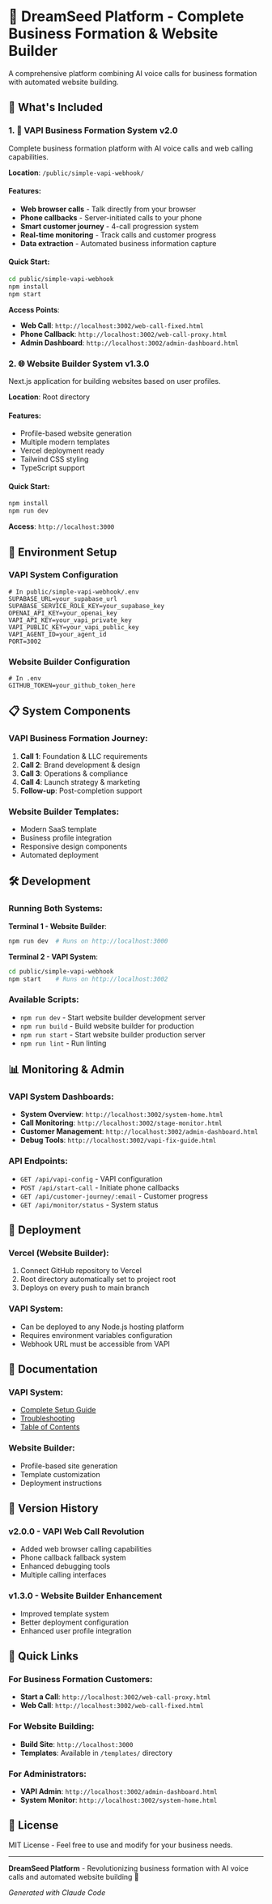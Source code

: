 # 🌱 DreamSeed Platform - Complete Business Formation & Website Builder

A comprehensive platform combining AI voice calls for business formation with automated website building.

## 🚀 What's Included

### 1. 🎤 VAPI Business Formation System v2.0
Complete business formation platform with AI voice calls and web calling capabilities.

**Location**: `/public/simple-vapi-webhook/`

#### Features:
- **Web browser calls** - Talk directly from your browser
- **Phone callbacks** - Server-initiated calls to your phone  
- **Smart customer journey** - 4-call progression system
- **Real-time monitoring** - Track calls and customer progress
- **Data extraction** - Automated business information capture

#### Quick Start:
```bash
cd public/simple-vapi-webhook
npm install
npm start
```

**Access Points**:
- **Web Call**: `http://localhost:3002/web-call-fixed.html`
- **Phone Callback**: `http://localhost:3002/web-call-proxy.html`
- **Admin Dashboard**: `http://localhost:3002/admin-dashboard.html`

### 2. 🌐 Website Builder System v1.3.0
Next.js application for building websites based on user profiles.

**Location**: Root directory

#### Features:
- Profile-based website generation
- Multiple modern templates
- Vercel deployment ready
- Tailwind CSS styling
- TypeScript support

#### Quick Start:
```bash
npm install
npm run dev
```

**Access**: `http://localhost:3000`

## 🔧 Environment Setup

### VAPI System Configuration
```env
# In public/simple-vapi-webhook/.env
SUPABASE_URL=your_supabase_url
SUPABASE_SERVICE_ROLE_KEY=your_supabase_key
OPENAI_API_KEY=your_openai_key
VAPI_API_KEY=your_vapi_private_key
VAPI_PUBLIC_KEY=your_vapi_public_key
VAPI_AGENT_ID=your_agent_id
PORT=3002
```

### Website Builder Configuration
```env
# In .env
GITHUB_TOKEN=your_github_token_here
```

## 📋 System Components

### VAPI Business Formation Journey:
1. **Call 1**: Foundation & LLC requirements
2. **Call 2**: Brand development & design
3. **Call 3**: Operations & compliance  
4. **Call 4**: Launch strategy & marketing
5. **Follow-up**: Post-completion support

### Website Builder Templates:
- Modern SaaS template
- Business profile integration
- Responsive design components
- Automated deployment

## 🛠️ Development

### Running Both Systems:

**Terminal 1 - Website Builder**:
```bash
npm run dev  # Runs on http://localhost:3000
```

**Terminal 2 - VAPI System**:
```bash
cd public/simple-vapi-webhook
npm start    # Runs on http://localhost:3002
```

### Available Scripts:
- `npm run dev` - Start website builder development server
- `npm run build` - Build website builder for production
- `npm run start` - Start website builder production server
- `npm run lint` - Run linting

## 📊 Monitoring & Admin

### VAPI System Dashboards:
- **System Overview**: `http://localhost:3002/system-home.html`
- **Call Monitoring**: `http://localhost:3002/stage-monitor.html`
- **Customer Management**: `http://localhost:3002/admin-dashboard.html`
- **Debug Tools**: `http://localhost:3002/vapi-fix-guide.html`

### API Endpoints:
- `GET /api/vapi-config` - VAPI configuration
- `POST /api/start-call` - Initiate phone callbacks
- `GET /api/customer-journey/:email` - Customer progress
- `GET /api/monitor/status` - System status

## 🚀 Deployment

### Vercel (Website Builder):
1. Connect GitHub repository to Vercel
2. Root directory automatically set to project root
3. Deploys on every push to main branch

### VAPI System:
- Can be deployed to any Node.js hosting platform
- Requires environment variables configuration
- Webhook URL must be accessible from VAPI

## 📝 Documentation

### VAPI System:
- [Complete Setup Guide](public/simple-vapi-webhook/VAPI_SETUP_GUIDE.md)
- [Troubleshooting](public/simple-vapi-webhook/VAPI_TROUBLESHOOTING.md)
- [Table of Contents](public/simple-vapi-webhook/TABLE_OF_CONTENTS.md)

### Website Builder:
- Profile-based site generation
- Template customization
- Deployment instructions

## 🔄 Version History

### v2.0.0 - VAPI Web Call Revolution
- Added web browser calling capabilities
- Phone callback fallback system
- Enhanced debugging tools
- Multiple calling interfaces

### v1.3.0 - Website Builder Enhancement
- Improved template system
- Better deployment configuration
- Enhanced user profile integration

## 🎯 Quick Links

### For Business Formation Customers:
- **Start a Call**: `http://localhost:3002/web-call-proxy.html`
- **Web Call**: `http://localhost:3002/web-call-fixed.html`

### For Website Building:
- **Build Site**: `http://localhost:3000`
- **Templates**: Available in `/templates/` directory

### For Administrators:
- **VAPI Admin**: `http://localhost:3002/admin-dashboard.html`
- **System Monitor**: `http://localhost:3002/system-home.html`

## 📜 License

MIT License - Feel free to use and modify for your business needs.

---

**DreamSeed Platform** - Revolutionizing business formation with AI voice calls and automated website building 🚀

*Generated with Claude Code*